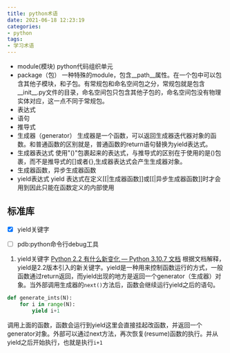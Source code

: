```yaml
---
title: python术语
date: 2021-06-18 12:23:19
categories:
- python
tags:
- 学习术语
---
```


- module(模块)
python代码组织单元
- package（包）
一种特殊的module，包含__path__属性。在一个包中可以包含其他子模块，和子包。有常规包和命名空间包之分，常规包就是包含__init__.py文件的目录，命名空间包只包含其他子包的，命名空间包没有物理实体对应，这一点不同于常规包。
- 表达式
- 语句
- 推导式
- 生成器（generator）
生成器是一个函数，可以返回生成器迭代器对象的函数。和普通函数的区别就是，普通函数的return语句替换为yield表达式。
- 生成器表达式
使用"()"包裹起来的表达式，与推导式的区别在于使用的是()包裹，而不是推导式的[]或者{},生成器表达式会产生生成器对象。
- 生成器函数，异步生成器函数
- yield表达式
yield 表达式在定义[[|生成器函数]]或[[|异步生成器函数]]时才会用到因此只能在函数定义的内部使用


## 标准库

- [x] yield关键字
- [ ] pdb:python命令行debug工具


1. yield关键字
[Python 2.2 有什么新变化 — Python 3.10.7 文档](https://docs.python.org/zh-cn/3/whatsnew/2.2.html?#pep-255-simple-generators)
根据文档解释，yield是2.2版本引入的新关键字。yield是一种用来控制函数运行的方式，一般函数通过return返回，而yield出现的地方是返回一个generator（生成器）对象。当外部调用生成器的`next()`方法后，函数会继续运行yield之后的语句。

```python
def generate_ints(N):
    for i in range(N):
        yield i+1
```
调用上面的函数，函数会运行到yield这里会直接挂起改函数，并返回一个generator对象。外部可以通过next方法，再次恢复(resume)函数的执行。并从yield之后开始执行，也就是执行`i+1`

